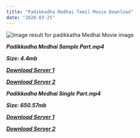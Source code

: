 ```yaml
---
title: "Padikkadha Medhai Tamil Movie Download"
date: "2020-03-25"
---
```


![Image result for padikkatha Medhai Movie image](https://image.tmdb.org/t/p/w500/ebxct4F0bNyxLQIzZjFkX68X73a.jpg)

**_Padikkadha Medhai Sample Part.mp4_**

**_Size: 4.4mb_**

**_[Download Server 1](http://b5.wetransfer.vip/files/{cda5df2c15b60541c0c08958a9aa30b512670539b38ddb53042c71b1d10bc2b4}20Actor{cda5df2c15b60541c0c08958a9aa30b512670539b38ddb53042c71b1d10bc2b4}20Hits{cda5df2c15b60541c0c08958a9aa30b512670539b38ddb53042c71b1d10bc2b4}20Collection/Sivaji{cda5df2c15b60541c0c08958a9aa30b512670539b38ddb53042c71b1d10bc2b4}20Movies{cda5df2c15b60541c0c08958a9aa30b512670539b38ddb53042c71b1d10bc2b4}20Collections/Padikkadha{cda5df2c15b60541c0c08958a9aa30b512670539b38ddb53042c71b1d10bc2b4}20Medhai{cda5df2c15b60541c0c08958a9aa30b512670539b38ddb53042c71b1d10bc2b4}20(1960)/Padikkadha{cda5df2c15b60541c0c08958a9aa30b512670539b38ddb53042c71b1d10bc2b4}20Medhai{cda5df2c15b60541c0c08958a9aa30b512670539b38ddb53042c71b1d10bc2b4}20{cda5df2c15b60541c0c08958a9aa30b512670539b38ddb53042c71b1d10bc2b4}20Sample{cda5df2c15b60541c0c08958a9aa30b512670539b38ddb53042c71b1d10bc2b4}20HD.mp4)_**

**_[Download Server 2](http://b5.wetransfer.vip/files/{cda5df2c15b60541c0c08958a9aa30b512670539b38ddb53042c71b1d10bc2b4}20Actor{cda5df2c15b60541c0c08958a9aa30b512670539b38ddb53042c71b1d10bc2b4}20Hits{cda5df2c15b60541c0c08958a9aa30b512670539b38ddb53042c71b1d10bc2b4}20Collection/Sivaji{cda5df2c15b60541c0c08958a9aa30b512670539b38ddb53042c71b1d10bc2b4}20Movies{cda5df2c15b60541c0c08958a9aa30b512670539b38ddb53042c71b1d10bc2b4}20Collections/Padikkadha{cda5df2c15b60541c0c08958a9aa30b512670539b38ddb53042c71b1d10bc2b4}20Medhai{cda5df2c15b60541c0c08958a9aa30b512670539b38ddb53042c71b1d10bc2b4}20(1960)/Padikkadha{cda5df2c15b60541c0c08958a9aa30b512670539b38ddb53042c71b1d10bc2b4}20Medhai{cda5df2c15b60541c0c08958a9aa30b512670539b38ddb53042c71b1d10bc2b4}20{cda5df2c15b60541c0c08958a9aa30b512670539b38ddb53042c71b1d10bc2b4}20Sample{cda5df2c15b60541c0c08958a9aa30b512670539b38ddb53042c71b1d10bc2b4}20HD.mp4)_**

**_Padikkadha Medhai Single Part.mp4_**

**_Size: 650.57mb_**

**_[Download Server 1](http://b5.wetransfer.vip/files/{cda5df2c15b60541c0c08958a9aa30b512670539b38ddb53042c71b1d10bc2b4}20Actor{cda5df2c15b60541c0c08958a9aa30b512670539b38ddb53042c71b1d10bc2b4}20Hits{cda5df2c15b60541c0c08958a9aa30b512670539b38ddb53042c71b1d10bc2b4}20Collection/Sivaji{cda5df2c15b60541c0c08958a9aa30b512670539b38ddb53042c71b1d10bc2b4}20Movies{cda5df2c15b60541c0c08958a9aa30b512670539b38ddb53042c71b1d10bc2b4}20Collections/Padikkadha{cda5df2c15b60541c0c08958a9aa30b512670539b38ddb53042c71b1d10bc2b4}20Medhai{cda5df2c15b60541c0c08958a9aa30b512670539b38ddb53042c71b1d10bc2b4}20(1960)/Padikkadha{cda5df2c15b60541c0c08958a9aa30b512670539b38ddb53042c71b1d10bc2b4}20Medhai{cda5df2c15b60541c0c08958a9aa30b512670539b38ddb53042c71b1d10bc2b4}20{cda5df2c15b60541c0c08958a9aa30b512670539b38ddb53042c71b1d10bc2b4}20Single{cda5df2c15b60541c0c08958a9aa30b512670539b38ddb53042c71b1d10bc2b4}20Part{cda5df2c15b60541c0c08958a9aa30b512670539b38ddb53042c71b1d10bc2b4}20HD.mp4)_**

**_[Download Server 2](http://b5.wetransfer.vip/files/{cda5df2c15b60541c0c08958a9aa30b512670539b38ddb53042c71b1d10bc2b4}20Actor{cda5df2c15b60541c0c08958a9aa30b512670539b38ddb53042c71b1d10bc2b4}20Hits{cda5df2c15b60541c0c08958a9aa30b512670539b38ddb53042c71b1d10bc2b4}20Collection/Sivaji{cda5df2c15b60541c0c08958a9aa30b512670539b38ddb53042c71b1d10bc2b4}20Movies{cda5df2c15b60541c0c08958a9aa30b512670539b38ddb53042c71b1d10bc2b4}20Collections/Padikkadha{cda5df2c15b60541c0c08958a9aa30b512670539b38ddb53042c71b1d10bc2b4}20Medhai{cda5df2c15b60541c0c08958a9aa30b512670539b38ddb53042c71b1d10bc2b4}20(1960)/Padikkadha{cda5df2c15b60541c0c08958a9aa30b512670539b38ddb53042c71b1d10bc2b4}20Medhai{cda5df2c15b60541c0c08958a9aa30b512670539b38ddb53042c71b1d10bc2b4}20{cda5df2c15b60541c0c08958a9aa30b512670539b38ddb53042c71b1d10bc2b4}20Single{cda5df2c15b60541c0c08958a9aa30b512670539b38ddb53042c71b1d10bc2b4}20Part{cda5df2c15b60541c0c08958a9aa30b512670539b38ddb53042c71b1d10bc2b4}20HD.mp4)_**
